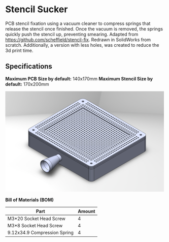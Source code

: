 # Stencil Sucker

PCB stencil fixation using a vacuum cleaner to compress springs that release the stencil once finished. Once the vacuum is removed, the springs quickly push the stencil up, preventing smearing. Adapted from https://github.com/scheffield/stencil-fix. Redrawn in SolidWorks from scratch. Additionally, a version with less holes,  was created to reduce the 3d print time.

## Specifications

**Maximum PCB Size by default:** 140x170mm
**Maximum Stencil Size by default:** 170x200mm

<img src="StencilSucker/ImageSW.png" alt="Render" width="500"/>

**Bill of Materials (BOM)**

| Part | Amount |
|---|---|
| M3*20 Socket Head Screw | 4 |
| M3*8 Socket Head Screw | 4 |
| 9.12x34.9 Compression Spring | 4 |

